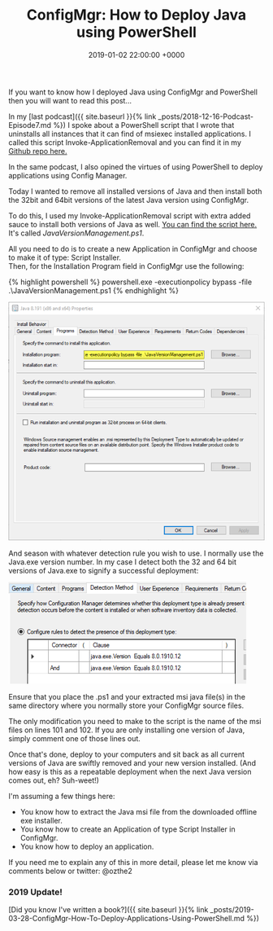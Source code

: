 ﻿---
layout: post
title:  "ConfigMgr: How to Deploy Java using PowerShell"
date:   2019-01-02 22:00:00 +0000
categories: ConfigMgr
tags: [configmgr,powershell,deployment]
---
If you want to know how I deployed Java using ConfigMgr and PowerShell then you will want to read this post...

In my [last podcast]({{ site.baseurl }}{% link _posts/2018-12-16-Podcast-Episode7.md %}) I spoke about a PowerShell script that I wrote that uninstalls all instances that it can find of msiexec installed applications.   I called this script Invoke-ApplicationRemoval and you can find it in my [Github repo here.](https://github.com/ozthe2/Powershell/blob/master/SCCM/Invoke-ApplicationRemoval)

In the same podcast, I also opined the virtues of using PowerShell to deploy applications using Config Manager.

Today I wanted to remove all installed versions of Java and then install both the 32bit and 64bit versions of the latest Java version using ConfigMgr.

To do this, I used my Invoke-ApplicationRemoval script with extra added sauce to install both versions of Java as well.  [You can find the script here.](https://github.com/ozthe2/Powershell/blob/master/SCCM/JavaVersionManagement.ps1) It's called *JavaVersionManagement.ps1*. 

All you need to do is to create a new Application in ConfigMgr and choose to make it of type: Script Installer.  
Then, for the Installation Program field in ConfigMgr use the following:

{% highlight powershell %}
powershell.exe -executionpolicy bypass -file .\JavaVersionManagement.ps1
{% endhighlight %}

![](/assets/images/javainstall.png)

And season with whatever detection rule you wish to use.  I normally use the Java.exe version number.  In my case I detect both the 32 and 64 bit versions of Java.exe to signify a successful deployment:

![](/assets/images/JavaVersionDetection.png)

Ensure that you place the .ps1 and your extracted msi java file(s) in the same directory where you normally store your ConfigMgr source files.

The only modification you need to make to the script is the name of the msi files on lines 101 and 102.  If you are only installing one version of Java, simply comment one of those lines out.

Once that's done, deploy to your computers and sit back as all current versions of Java are swiftly removed and your new version installed. (And how easy is this as a repeatable deployment when the next Java version comes out, eh? Suh-weet!)

I'm assuming a few things here:
- You know how to extract the Java msi file from the downloaded offline exe installer.
- You know how to create an Application of type Script Installer in ConfigMgr.
- You know how to deploy an application.

If you need me to explain any of this in more detail, please let me know via comments below or twitter: @ozthe2

### 2019 Update!

[Did you know I've written a book?]({{ site.baseurl }}{% link _posts/2019-03-28-ConfigMgr-How-To-Deploy-Applications-Using-PowerShell.md %})